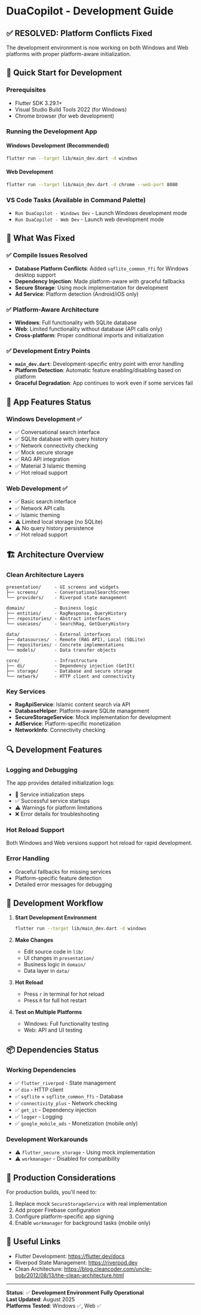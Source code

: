 # DuaCopilot - Development Guide

## ✅ **RESOLVED: Platform Conflicts Fixed**

The development environment is now working on both Windows and Web platforms with proper platform-aware initialization.

## 🚀 **Quick Start for Development**

### Prerequisites
- Flutter SDK 3.29.1+
- Visual Studio Build Tools 2022 (for Windows)
- Chrome browser (for web development)

### Running the Development App

#### **Windows Development (Recommended)**
```bash
flutter run --target lib/main_dev.dart -d windows
```

#### **Web Development**
```bash
flutter run --target lib/main_dev.dart -d chrome --web-port 8080
```

### VS Code Tasks (Available in Command Palette)
- `Run DuaCopilot - Windows Dev` - Launch Windows development mode
- `Run DuaCopilot - Web Dev` - Launch web development mode

## 🔧 **What Was Fixed**

### ✅ Compile Issues Resolved
- **Database Platform Conflicts**: Added `sqflite_common_ffi` for Windows desktop support
- **Dependency Injection**: Made platform-aware with graceful fallbacks
- **Secure Storage**: Using mock implementation for development
- **Ad Service**: Platform detection (Android/iOS only)

### ✅ Platform-Aware Architecture
- **Windows**: Full functionality with SQLite database
- **Web**: Limited functionality without database (API calls only)
- **Cross-platform**: Proper conditional imports and initialization

### ✅ Development Entry Points
- **`main_dev.dart`**: Development-specific entry point with error handling
- **Platform Detection**: Automatic feature enabling/disabling based on platform
- **Graceful Degradation**: App continues to work even if some services fail

## 📱 **App Features Status**

### **Windows Development** ✅
- ✅ Conversational search interface
- ✅ SQLite database with query history
- ✅ Network connectivity checking
- ✅ Mock secure storage
- ✅ RAG API integration
- ✅ Material 3 Islamic theming
- ✅ Hot reload support

### **Web Development** ✅
- ✅ Basic search interface
- ✅ Network API calls
- ✅ Islamic theming
- ⚠️ Limited local storage (no SQLite)
- ⚠️ No query history persistence
- ✅ Hot reload support

## 🏗️ **Architecture Overview**

### **Clean Architecture Layers**
```
presentation/     - UI screens and widgets
├── screens/      - ConversationalSearchScreen
└── providers/    - Riverpod state management

domain/           - Business logic
├── entities/     - RagResponse, QueryHistory
├── repositories/ - Abstract interfaces
└── usecases/     - SearchRag, GetQueryHistory

data/             - External interfaces
├── datasources/  - Remote (RAG API), Local (SQLite)
├── repositories/ - Concrete implementations
└── models/       - Data transfer objects

core/             - Infrastructure
├── di/           - Dependency injection (GetIt)
├── storage/      - Database and secure storage
└── network/      - HTTP client and connectivity
```

### **Key Services**
- **RagApiService**: Islamic content search via API
- **DatabaseHelper**: Platform-aware SQLite management
- **SecureStorageService**: Mock implementation for development
- **AdService**: Platform-specific monetization
- **NetworkInfo**: Connectivity checking

## 🔍 **Development Features**

### **Logging and Debugging**
The app provides detailed initialization logs:
- 🔧 Service initialization steps
- ✅ Successful service startups
- ⚠️ Warnings for platform limitations
- ❌ Error details for troubleshooting

### **Hot Reload Support**
Both Windows and Web versions support hot reload for rapid development.

### **Error Handling**
- Graceful fallbacks for missing services
- Platform-specific feature detection
- Detailed error messages for debugging

## 🎯 **Development Workflow**

1. **Start Development Environment**
   ```bash
   flutter run --target lib/main_dev.dart -d windows
   ```

2. **Make Changes**
   - Edit source code in `lib/`
   - UI changes in `presentation/`
   - Business logic in `domain/`
   - Data layer in `data/`

3. **Hot Reload**
   - Press `r` in terminal for hot reload
   - Press `R` for full hot restart

4. **Test on Multiple Platforms**
   - Windows: Full functionality testing
   - Web: API and UI testing

## 📦 **Dependencies Status**

### **Working Dependencies**
- ✅ `flutter_riverpod` - State management
- ✅ `dio` - HTTP client
- ✅ `sqflite` + `sqflite_common_ffi` - Database
- ✅ `connectivity_plus` - Network checking
- ✅ `get_it` - Dependency injection
- ✅ `logger` - Logging
- ✅ `google_mobile_ads` - Monetization (mobile only)

### **Development Workarounds**
- ⚠️ `flutter_secure_storage` - Using mock implementation
- ⚠️ `workmanager` - Disabled for compatibility

## 🚀 **Production Considerations**

For production builds, you'll need to:
1. Replace mock `SecureStorageService` with real implementation
2. Add proper Firebase configuration
3. Configure platform-specific app signing
4. Enable `workmanager` for background tasks (mobile only)

## 🔗 **Useful Links**
- Flutter Development: https://flutter.dev/docs
- Riverpod State Management: https://riverpod.dev
- Clean Architecture: https://blog.cleancoder.com/uncle-bob/2012/08/13/the-clean-architecture.html

---

**Status**: ✅ **Development Environment Fully Operational**  
**Last Updated**: August 2025  
**Platforms Tested**: Windows ✅, Web ✅
